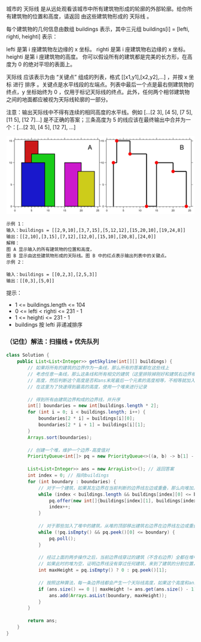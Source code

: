 城市的 天际线 是从远处观看该城市中所有建筑物形成的轮廓的外部轮廓。给你所有建筑物的位置和高度，请返回 由这些建筑物形成的 天际线 。

每个建筑物的几何信息由数组 buildings 表示，其中三元组 buildings[i] = [lefti, righti, heighti] 表示：

lefti 是第 i 座建筑物左边缘的 x 坐标。
righti 是第 i 座建筑物右边缘的 x 坐标。
heighti 是第 i 座建筑物的高度。
你可以假设所有的建筑都是完美的长方形，在高度为 0 的绝对平坦的表面上。

天际线 应该表示为由 “关键点” 组成的列表，格式 [[x1,y1],[x2,y2],...] ，并按 x 坐标 进行 排序 。关键点是水平线段的左端点。列表中最后一个点是最右侧建筑物的终点，y 坐标始终为 0 ，仅用于标记天际线的终点。此外，任何两个相邻建筑物之间的地面都应被视为天际线轮廓的一部分。

注意：输出天际线中不得有连续的相同高度的水平线。例如 [...[2 3], [4 5], [7 5], [11 5], [12 7]...] 是不正确的答案；三条高度为 5 的线应该在最终输出中合并为一个：[...[2 3], [4 5], [12 7], ...]


<img src="../images/天际线问题.png">

````
示例 1：
输入：buildings = [[2,9,10],[3,7,15],[5,12,12],[15,20,10],[19,24,8]]
输出：[[2,10],[3,15],[7,12],[12,0],[15,10],[20,8],[24,0]]
解释：
图 A 显示输入的所有建筑物的位置和高度，
图 B 显示由这些建筑物形成的天际线。图 B 中的红点表示输出列表中的关键点。
示例 2：

输入：buildings = [[0,2,3],[2,5,3]]
输出：[[0,3],[5,0]]
````

提示：

- 1 <= buildings.length <= 104
- 0 <= lefti < righti <= 231 - 1
- 1 <= heighti <= 231 - 1
- buildings 按 lefti 非递减排序

### （记住）解法：扫描线 + 优先队列

````java
class Solution {
    public List<List<Integer>> getSkyline(int[][] buildings) {
        // 如果将所有的建筑的边界作为一条线，那么所有的答案都在这些线上
        // 考虑任意一条线，那么这条线和所有相交的建筑（这里排除掉刚好和建筑右边界相交），取一个最高的
        // 高度，然后判断这个高度是否和ans末尾最后一个元素的高度相等，不相等就加入进去
        // 在这里为了快速得到最高的高度，使用一个堆来进行记录

        // 得到所有由建筑边界构成的边界线，并升序
        int[] boundaries = new int[buildings.length * 2];
        for (int i = 0; i < buildings.length; i++) {
            boundaries[2 * i] = buildings[i][0];
            boundaries[2 * i + 1] = buildings[i][1];
        }
        Arrays.sort(boundaries);

        // 创建一个堆，维护一个边界-高度值对
        PriorityQueue<int[]> pq = new PriorityQueue<>((a, b) -> b[1] - a[1]);

        List<List<Integer>> ans = new ArrayList<>(); // 返回答案
        int index = 0; // 指向buildings
        for (int boundary : boundaries) {
            // 对于一个建筑，如果其左边界在当前判断的边界线左边或重叠，那么向堆加入右边界-高度值对
            while (index < buildings.length && buildings[index][0] <= boundary) {
                pq.offer(new int[]{buildings[index][1], buildings[index][2]});
                index++;
            }

            // 对于那些加入了堆中的建筑，从堆的顶部移出建筑右边界在边界线左边或重叠的边界-高度值对
            while (!pq.isEmpty() && pq.peek()[0] <= boundary) {
                pq.poll();
            }

            // 经过上面的两步操作之后，当前边界线穿过的建筑（不含右边界）全都在堆中，并且堆的顶端是所有穿过的建筑中，高度最高的，也就是天际线高度
            // 如果此时的堆为空，证明边界线没有穿过任何建筑，来到了建筑的分割位置，天际线为0
            int maxHeight = pq.isEmpty() ? 0 : pq.peek()[1];

            // 按照这种算法，每一条边界线都会产生一个天际线高度，如果这个高度和ans末尾元素的高度一致，那么就说明两条边界线穿过了同一个建筑，并且相邻，那么按照规则只取最左端
            if (ans.size() == 0 || maxHeight != ans.get(ans.size() - 1).get(1)) {
                ans.add(Arrays.asList(boundary, maxHeight));
            }
        }

        return ans;
    }
}

````
